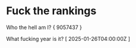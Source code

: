 # Fuck the rankings

Who the hell am I?
{ 9057437 }

What fucking year is it?
[ 2025-01-26T04:00:00Z ]
